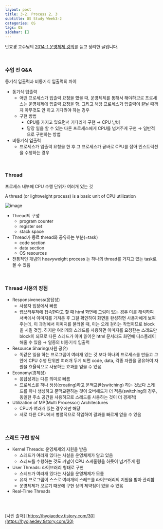 ```yaml
---
layout: post
title: 3-2. Process 2, 3
subtitle: OS Study Week3-2
categories: OS
tags: OS
sidebar: []
---
```




반효경 교수님의 [2014-1 운영체제 강의](http://www.kocw.net/home/search/kemView.do?kemId=1046323)를 듣고 정리한 글입니다.

<br>

### 수업 전 Q&A

동기식 입출력과 비동기식 입출력의 차이

- 동기식 입출력
  - 어떤 프로세스가 입출력 요청을 했을 때, 운영체제를 통해서 해야하므로 프로세스는 운영체제에 입출력 요청을 함. 그리고 해당 프로세스가 입출력이 끝날 때까지 아무것도 안 하고 기다려야 하는 경우
  - 구현 방법
    - CPU를 가지고 있으면서 기다리게 구현 → CPU 낭비
    - 당장 일을 할 수 있는 다른 프로세스에게 CPU를 넘겨주게 구현 → 일반적으로 구현하는 방법
- 비동기식 입출력
  - 프로세스가 입출력 요청을 한 후 그 프로세스가 곧바로 CPU를 잡아 인스트럭션을 수행하는 경우

<br>

### Thread

프로세스 내부에 CPU 수행 단위가 여러개 있는 것

A thread (or lightweight process) is a basic unit of CPU utilization

![image](https://user-images.githubusercontent.com/71377968/202900957-83ad52f0-865e-47ae-8315-c428cb918360.png)

- Thread의 구성
  - program counter
  - register set
  - stack space
- Thread가 동료 thread와 공유하는 부분(=task)
  - code section
  - data section
  - OS resources
- 전통적인 개념의 heavyweight process 는 하나의 thread를 가지고 있는 task로 볼 수 있음

<br>

### Thread 사용의 장점

- Responsiveness(응답성)
  - 사용자 입장에서 빠름
  - 웹브라우저에 접속한다고 할 때 html 화면에 그림이 있는 경우 이를 해석하여 서버에서 이미지를 가져온 후 그걸 확인하여 화면을 완성하면 사용자에게 보여주는데, 이 과정에서 이미지를 불러올 때, 이는 오래 걸리는 작업이므로 block을 시킬 것임. 하지만 여러개의 스레드를 사용하면 이미지를 요청한는 스레드만 block이 되므로 다른 스레드가 이미 읽어온 html 문서라도 화면에 디스플레이해줄 수 있음 → 일종의 비동기식 입출력
- Resource Sharing(자원 공유)
  - 똑같은 일을 하는 프로그램이 여러개 있는 것 보다 하나의 프로세스를 만들고 그 안에 CPU 수행 단위만 여러개 두게 되면 code, data, 각종 자원을 공유하여 자원을 효율적으로 사용하는 효과를 얻을 수 있음
- Economy(경제성)
  - 응답성과는 다른 의미로 빠름
  - 프로세스를 하나 생성(creating)하고 문맥교환(switching) 하는 것보다 스레드를 하나 생성하고 문맥교환하는 것이 오버헤드가 더 적음(switching의 경우, 동일한 주소 공간을 사용하므로 스레드를 사용하는 것이 더 경제적)
- Utilization of MP(Multi Processor) Architectures
  - CPU가 여러개 있는 경우에만 해당
  - 서로 다른 CPU에서 병렬적으로 작업하여 결과를 빠르게 얻을 수 있음

<br>

### 스레드 구현 방식

- Kernel Threads: 운영체제의 지원을 받음
  - 스레드가 여러개 있다는 사실을 운영체제가 알고 있음
  - 스레드를 수행하는 것도 커널이 CPU 스케줄링을 하듯이 넘겨주게 됨
- User Threads: 라이브러리 형태로 구현
  - 스레드가 여러개 있다는 사실을 운영체제가 모름
  - 유저 프로그램이 스스로 여러개의 스레드를 라이브러리의 지원을 받아 관리함
  - 운영체제가 모르기 때문에 구현 상의 제약점이 있을 수 있음
- Real-Time Threads

<br>

<br>

[사진 출처] [https://hyojaedev.tistory.com/30](https://hyojaedev.tistory.com/30)
